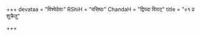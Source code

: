 +++
devataa = "विश्वेदेवाः"
RShiH = "वसिष्ठः"
ChandaH = "द्विपदा विराट्"
title = "०१ प्र शुक्रैतु"

+++
